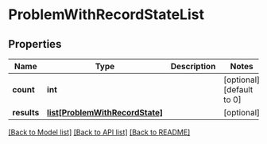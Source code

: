 # ProblemWithRecordStateList

## Properties
Name | Type | Description | Notes
------------ | ------------- | ------------- | -------------
**count** | **int** |  | [optional] [default to 0]
**results** | [**list[ProblemWithRecordState]**](ProblemWithRecordState.md) |  | [optional] 

[[Back to Model list]](../README.md#documentation-for-models) [[Back to API list]](../README.md#documentation-for-api-endpoints) [[Back to README]](../README.md)

